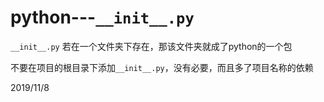 # python---`__init__.py`

`__init__.py` 若在一个文件夹下存在，那该文件夹就成了python的一个包  

不要在项目的根目录下添加`__init__.py`，没有必要，而且多了项目名称的依赖  

2019/11/8  
